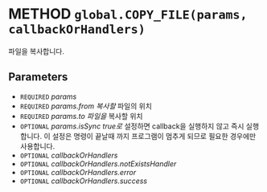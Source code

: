 # METHOD `global.COPY_FILE(params, callbackOrHandlers)`
파일을 복사합니다.

## Parameters
* `REQUIRED` *params*
* `REQUIRED` *params.from		복사할* 파일의 위치
* `REQUIRED` *params.to		파일을* 복사할 위치
* `OPTIONAL` *params.isSync	true로* 설정하면 callback을 실행하지 않고 즉시 실행합니다. 이 설정은 명령이 끝날때 까지 프로그램이 멈추게 되므로 필요한 경우에만 사용합니다.
* `OPTIONAL` *callbackOrHandlers*
* `OPTIONAL` *callbackOrHandlers.notExistsHandler*
* `OPTIONAL` *callbackOrHandlers.error*
* `OPTIONAL` *callbackOrHandlers.success*
